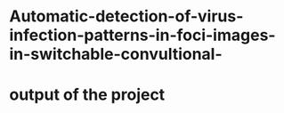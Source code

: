 # Automatic-detection-of-virus-infection-patterns-in-foci-images-in-switchable-convultional-
# output of the project 
<img src="">


